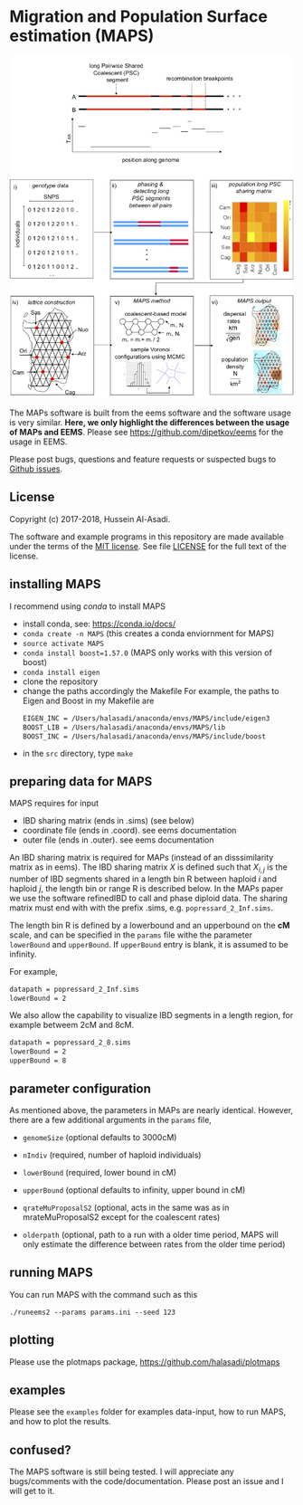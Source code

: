# Migration and Population Surface estimation (MAPS)

![Overview of the MAPS software](fig1-github.png) 

The MAPs software is built from the eems software and the software
usage is very similar. **Here, we only highlight the differences
between the usage of MAPs and EEMS**. Please see
https://github.com/dipetkov/eems for the usage in EEMS.

Please post bugs, questions and feature requests or suspected bugs to
[Github issues](https://github.com/halasadi/MAPS/issues).

## License

Copyright (c) 2017-2018, Hussein Al-Asadi.

The software and example programs in this repository are made
available under the terms of the
[MIT license](https://opensource.org/licenses/mit-license.html).
See file [LICENSE](LICENSE) for the full text of the license.

## installing MAPS

I recommend using *conda* to install MAPS

*  install conda, see: https://conda.io/docs/
* ```conda create -n MAPS``` (this creates a conda enviornment for MAPS)
* ```source activate MAPS```
* ```conda install boost=1.57.0``` (MAPS only works with this version of boost)
* ```conda install eigen```
* clone the repository 
* change the paths accordingly the Makefile
   For example, the paths to Eigen and Boost in my Makefile are
   ```
   EIGEN_INC = /Users/halasadi/anaconda/envs/MAPS/include/eigen3
   BOOST_LIB = /Users/halasadi/anaconda/envs/MAPS/lib
   BOOST_INC = /Users/halasadi/anaconda/envs/MAPS/include/boost
   ```
* in the ```src``` directory, type ```make``` 

## preparing data for MAPS

MAPS requires for input

* IBD sharing matrix (ends in .sims) (see below)
* coordinate file (ends in .coord). see eems documentation
* outer file (ends in .outer). see eems documentation

An IBD sharing matrix is required for MAPs (instead of an disssimilarity matrix as in eems). The IBD sharing matrix ${X}$ is defined such that $X_{i,j}$ is the number of IBD segments shared in a length bin R between haploid $i$ and haploid $j$, the length bin or range R is described below. In the MAPs paper we use the software refinedIBD to call and phase diploid data. The sharing matrix must end with with the prefix .sims, e.g. `popressard_2_Inf.sims`. 

The length bin R is defined by a lowerbound and an upperbound on the **cM** scale, and can be specified in the `params` file withe the parameter `lowerBound` and `upperBound`. If `upperBound` entry is blank, it is assumed to be infinity. 

For example,
```
datapath = popressard_2_Inf.sims
lowerBound = 2
```

We also allow the capability to visualize IBD segments in a length region, for example betweem 2cM and 8cM.
```
datapath = popressard_2_8.sims
lowerBound = 2
upperBound = 8
```
## parameter configuration

As mentioned above, the parameters in MAPs are nearly identical. However, there are a few additional arguments in the `params` file, 

* `genomeSize` (optional defaults to 3000cM)

* `nIndiv` (required, number of haploid individuals)

* `lowerBound` (required, lower bound in cM)

* `upperBound` (optional defaults to infinity, upper bound in cM)

* `qrateMuProposalS2` (optional, acts in the same was as in mrateMuProposalS2 except for the coalescent rates)

* `olderpath` (optional, path to a run with a older time period, MAPS will only estimate the difference between rates
               from the older time period)

## running MAPS

You can run MAPS with the command such as this

```
./runeems2 --params params.ini --seed 123
```

## plotting

Please use the plotmaps package, https://github.com/halasadi/plotmaps

## examples

Please see the `examples` folder for examples data-input, how to run MAPS, and how to plot the results.

## confused?

The MAPS software is still being tested. I will appreciate any bugs/comments with the code/documentation. Please post an issue and I will get to it.
